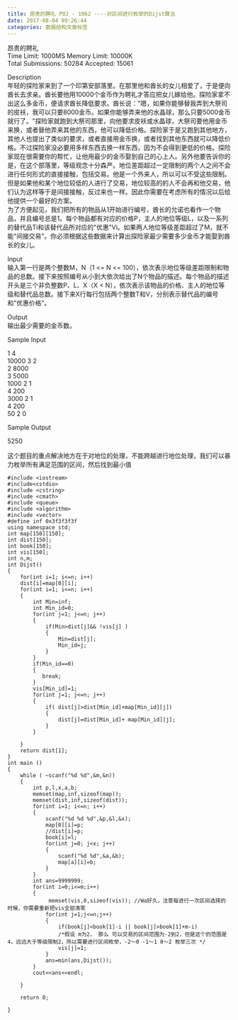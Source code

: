 ```yaml
---
title: 昂贵的聘礼 POJ - 1062 ----对区间进行枚举的Dijst算法
date: 2017-08-04 09:26:44
categories: 数据结构文章标签
---
```

昂贵的聘礼  
Time Limit: 1000MS Memory Limit: 10000K  
Total Submissions: 50284 Accepted: 15061  
  
Description  
年轻的探险家来到了一个印第安部落里。在那里他和酋长的女儿相爱了，于是便向酋长去求亲。酋长要他用10000个金币作为聘礼才答应把女儿嫁给他。探险家拿不出这么多金币，便请求酋长降低要求<!-- more -->。酋长说："嗯，如果你能够替我弄到大祭司的皮袄，我可以只要8000金币。如果你能够弄来他的水晶球，那么只要5000金币就行了。"探险家就跑到大祭司那里，向他要求皮袄或水晶球，大祭司要他用金币来换，或者替他弄来其他的东西，他可以降低价格。探险家于是又跑到其他地方，其他人也提出了类似的要求，或者直接用金币换，或者找到其他东西就可以降低价格。不过探险家没必要用多样东西去换一样东西，因为不会得到更低的价格。探险家现在很需要你的帮忙，让他用最少的金币娶到自己的心上人。另外他要告诉你的是，在这个部落里，等级观念十分森严。地位差距超过一定限制的两个人之间不会进行任何形式的直接接触，包括交易。他是一个外来人，所以可以不受这些限制。但是如果他和某个地位较低的人进行了交易，地位较高的的人不会再和他交易，他们认为这样等于是间接接触，反过来也一样。因此你需要在考虑所有的情况以后给他提供一个最好的方案。  
为了方便起见，我们把所有的物品从1开始进行编号，酋长的允诺也看作一个物品，并且编号总是1。每个物品都有对应的价格P，主人的地位等级L，以及一系列的替代品Ti和该替代品所对应的"优惠"Vi。如果两人地位等级差距超过了M，就不能"间接交易"。你必须根据这些数据来计算出探险家最少需要多少金币才能娶到酋长的女儿。  
  
Input  
输入第一行是两个整数M，N（1 <= N <=
100），依次表示地位等级差距限制和物品的总数。接下来按照编号从小到大依次给出了N个物品的描述。每个物品的描述开头是三个非负整数P、L、X（X <
N），依次表示该物品的价格、主人的地位等级和替代品总数。接下来X行每行包括两个整数T和V，分别表示替代品的编号和"优惠价格"。  
  
Output  
输出最少需要的金币数。  
  
Sample Input  
  
1 4  
10000 3 2  
2 8000  
3 5000  
1000 2 1  
4 200  
3000 2 1  
4 200  
50 2 0  
  
Sample Output  
  

5250

  

这个题目的重点解决地方在于对地位的处理，不能跨越进行地位处理，我们可以暴力枚举所有满足范围的区间，然后找到最小值

  

    
    
    #include <iostream>
    #include<cstdio>
    #include <cstring>
    #include <cmath>
    #include <queue>
    #include <algorithm>
    #include <vector>
    #define inf 0x3f3f3f3f
    using namespace std;
    int map[150][150];
    int dist[150];
    int book[150];
    int vis[150];
    int n,m;
    int Dijst()
    {
        for(int i=1; i<=n; i++)
        dist[i]=map[0][i];
        for(int i=1; i<=n; i++)
        {
            int Min=inf;
            int Min_id=0;
            for(int j=1; j<=n; j++)
            {
                if(Min>dist[j]&& !vis[j] )
                {
                    Min=dist[j];
                    Min_id=j;
                }
            }
            if(Min_id==0)
            {
               break;
            }
            vis[Min_id]=1;
            for(int j=1; j<=n; j++)
            {
                if( dist[j]>dist[Min_id]+map[Min_id][j])
                {
                    dist[j]=dist[Min_id]+ map[Min_id][j];
                }
            }
    
        }
        return dist[1];
    }
    int main ()
    {
        while ( ~scanf("%d %d",&m,&n))
        {
            int p,l,x,a,b;
            memset(map,inf,sizeof(map));
            memset(dist,inf,sizeof(dist));
            for(int i=1; i<=n; i++)
            {
                scanf("%d %d %d",&p,&l,&x);
                map[0][i]=p;
                //dist[i]=p;
                book[i]=l;
                for(int j=0; j<x; j++)
                {
                    scanf("%d %d",&a,&b);
                    map[a][i]=b;
                }
            }
            int ans=9999999;
            for(int i=0;i<=m;i++)
            {
                 memset(vis,0,sizeof(vis)); //Wa好久，注意每进行一次区间选择的时候，你需要重新把vis全部清零
                for(int j=1;j<=n;j++)
                {
                    if(book[j]<book[1]-i || book[j]>book[1]+m-i)
                    /*假设 m为2， 那么 可以交易的区间范围为-2到2，但是这个的范围是4，远远大于等级限制2，所以需要进行区间枚举，-2～0 -1～1 0～2 枚举三次 */
                    vis[j]=1;
                }
                ans=min(ans,Dijst());
            }
            cout<<ans<<endl;
    
        }
    
        return 0;
    
    }
    

  
  

  

